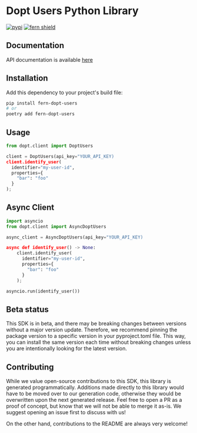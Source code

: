# Dopt Users Python Library

[![pypi](https://img.shields.io/pypi/v/fern-dopt-users.svg)](https://pypi.python.org/pypi/fern-dopt-users)
[![fern shield](https://img.shields.io/badge/%F0%9F%8C%BF-SDK%20generated%20by%20Fern-brightgreen)](https://github.com/fern-api/fern)

## Documentation

API documentation is available [here](https://www.dopt.docs.buildwithfern.com)

## Installation

Add this dependency to your project's build file:

```bash
pip install fern-dopt-users
# or
poetry add fern-dopt-users
```

## Usage

```python
from dopt.client import DoptUsers

client = DoptUsers(api_key="YOUR_API_KEY)
client.identify_user(
  identifier="my-user-id",
  properties={
    "bar": "foo"
  }
);
```

## Async Client

```python
import asyncio
from dopt.client import AsyncDoptUsers

async_client = AsyncDoptUsers(api_key="YOUR_API_KEY)

async def identify_user() -> None:
    client.identify_user(
      identifier="my-user-id",
      properties={
        "bar": "foo"
      }
    );

asyncio.run(identify_user())
```

## Beta status

This SDK is in beta, and there may be breaking changes between versions without a major version update. Therefore, we recommend pinning the package version to a specific version in your pyproject.toml file. This way, you can install the same version each time without breaking changes unless you are intentionally looking for the latest version.

## Contributing

While we value open-source contributions to this SDK, this library is generated programmatically. Additions made directly to this library would have to be moved over to our generation code, otherwise they would be overwritten upon the next generated release. Feel free to open a PR as a proof of concept, but know that we will not be able to merge it as-is. We suggest opening an issue first to discuss with us!

On the other hand, contributions to the README are always very welcome!
